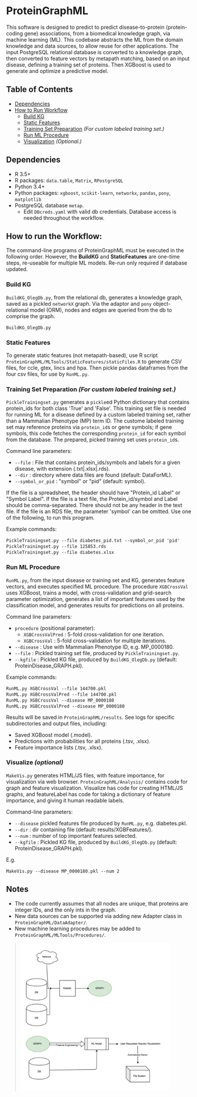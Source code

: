# ProteinGraphML

This software is designed to predict to predict disease-to-protein (protein-coding
gene) associations, from a biomedical knowledge graph, via machine learning (ML).
This codebase abstracts the ML from the domain knowledge and data sources, to
allow reuse for other applications. The input PostgreSQL relational database is
converted to a knowledge graph, then converted to feature vectors by metapath
matching, based on an input disease, defining a training set of proteins. Then
XGBoost is used to generate and optimize a predictive model.

## Table of Contents  

* [Dependencies](#Dependencies)
* [How to Run Workflow](#Howto)
   * [Build KG](#HowtoBuildKG)
   * [Static Features](#HowtoStaticFeatures)
   * [Training Set Preparation](#HowtoTrainingsetPrep)  _(For custom labeled training set.)_
   * [Run ML Procedure](#HowtoRunML)
   * [Visualization](#HowtoVis) _(Optional.)_

## <a name="Dependencies"/>Dependencies

* R 3.5+
* R packages: `data.table`, `Matrix`, `RPostgreSQL`
* Python 3.4+
* Python packages: `xgboost`, `scikit-learn`, `networkx`, `pandas`, `pony`, `matplotlib`
* PostgreSQL database `metap`.
   * Edit `DBcreds.yaml` with valid db credentials. Database access is needed throughout the workflow.

## <a name="Howto"/>How to run the Workflow:

The command-line programs of ProteinGraphML must be executed in the following order.
However, the __BuildKG__ and __StaticFeatures__ are one-time steps, re-useable for
multiple ML models. Re-run only required if database updated.

### <a name="HowtoBuildKG"/>Build KG

`BuildKG_OlegDb.py`, from the relational db, generates a knowledge graph,
saved as a pickled `networkX` graph.  Via the adaptor and `pony` object-relational model
(ORM), nodes and edges are queried from the db to comprise the graph.

```
BuildKG_OlegDb.py
```

### <a name="HowtoStaticFeatures"/>Static Features

To generate static features (not metapath-based), use R script
`ProteinGraphML/MLTools/StaticFeatures/staticFiles.R` to generate CSV files, for ccle,
gtex, lincs and hpa.  Then pickle pandas dataframes from the four csv
files, for use by `RunML.py`.

### <a name="HowtoTrainingsetPrep"/>Training Set Preparation  _(For custom labeled training set.)_

`PickleTrainingset.py` generates a `pickle`ed Python dictionary that
contains protein_ids for both class 'True' and 'False'. This training set file is needed
for running ML for a disease defined by a custom labeled training set,
rather than a Mammalian Phenotype (MP) term ID. The custome labeled training set may
reference proteins via `protein_id`s or gene symbols; if gene symbols, this code fetches
the corresponding `protein_id` for each symbol from the database. The prepared,
picked training set uses `protein_id`s.

Command line parameters:

* `--file` : File that contains protein_ids/symbols and labels for a given disease, with extension (.txt|.xlsx|.rds).
* `--dir` : directory where data files are found (default: DataForML).
* `--symbol_or_pid` : "symbol" or "pid" (default: symbol).

If the file is a spreadsheet, the header should have "Protein_id Label" or "Symbol Label".
If the file is a text file, the Protein_id/symbol and
Label should be comma-separated. There should not be any header in the text file. If the
file is an RDS file, the parameter 'symbol'  can be omitted. Use one of the following,
to run this program.

Example commands:

```
PickleTrainingset.py --file diabetes_pid.txt --symbol_or_pid 'pid'
PickleTrainingset.py --file 125853.rds
PickleTrainingset.py --file diabetes.xlsx
```

### <a name="HowtoRunML"/>Run ML Procedure

`RunML.py`, from the input disease or training set and KG, generates feature vectors,
and executes specified ML procedure.  The procedure `XGBCrossVal` uses
XGBoost, trains a model, with cross-validation and grid-search parameter optimization,
generates a list of important features used by the classification model,
and generates results for predictions on all proteins.  

Command line parameters:

* `procedure` (positional parameter):
   * `XGBCrossValPred` :  5-fold cross-validation for one iteration.
   * `XGBCrossVal` : 5-fold cross-validation for multiple iterations.
* `--disease` : Use with Mammalian Phenotype ID, e.g. MP_0000180.
* `--file` : Pickled training set file, produced by `PickleTrainingset.py`.
* `--kgfile` : Pickled KG file, produced by `BuildKG_OlegDb.py` (default: ProteinDisease_GRAPH.pkl).

Example commands:

```
RunML.py XGBCrossVal --file 144700.pkl
RunML.py XGBCrossValPred --file 144700.pkl
RunML.py XGBCrossVal --disease MP_0000180
RunML.py XGBCrossValPred --disease MP_0000180
```

Results will be saved in `ProteinGraphML/results`. See logs for specific
subdirectories and output files, including:

* Saved XGBoost model (.model).
* Predictions with probabilities for all proteins (.tsv, .xlsx).
* Feature importance lists (.tsv, .xlsx).


### <a name="HowtoVis"/>Visualize _(optional)_

`MakeVis.py` generates HTML/JS files, with feature importance, for visualization
via web browser.  `ProteinGraphML/Analysis/` contains code for graph and feature
visualization. Visualize has code for creating HTML/JS graphs, and featureLabel has
code for taking a dictionary of feature importance, and giving it human readable labels.

Command-line parameters:

* `--disease` pickled features file produced by `RunML.py`, e.g. diabetes.pkl.
* `--dir` : dir containing file (default: results/XGBFeatures/).
* `--num` : number of top important features selected.
* `--kgfile` : Pickled KG file, produced by `BuildKG_OlegDb.py` (default: ProteinDisease_GRAPH.pkl).

E.g.

```
MakeVis.py --disease MP_0000180.pkl --num 2
```

## <a name="Notes"/>Notes

* The code currently assumes that all nodes are unique, that proteins are integer IDs, and the only ints in the graph. 
* New data sources can be supported via adding new Adapter class in `ProteinGraphML/DataAdapter/`.
* New machine learning procedures may be added to `ProteinGraphML/MLTools/Procedures/`.

> <img src="MetapathDiagram.png" height="400">
